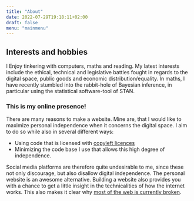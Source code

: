 ```yaml
---
title: "About"
date: 2022-07-29T19:18:11+02:00
draft: false
menu: "mainmenu"
---
```


## Interests and hobbies

I Enjoy tinkering with computers, maths and reading. 
My latest interests include the ethical, technical and legislative battles fought in regards to the digital space, public goods and economic distribution/equality.
In maths, I have recently stumbled into the rabbit-hole of Bayesian inference, in particular using the statistical software-tool of STAN. 

### This is my online presence\!

There are many reasons to make a website. Mine are, that I would like to maximize personal independence when it concerns the digital space. I aim to do so while also in several different ways:

  - Using code that is licensed with [copyleft
    licences](https://en.wikipedia.org/wiki/Copyleft)
  - Minimizing the code base I use that allows this high degree of
    independence.

Social media platforms are therefore quite undesirable to me, since these not only discourage, but also disallow digital independence. The personal website is an awesome alternative. Building a website also provides you with a chance to get a little insight in the technicalities of how the internet works. This also makes it clear why [most of the web is currently broken](https://suckless.org/sucks/web/).
